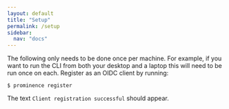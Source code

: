```yaml
---
layout: default
title: "Setup"
permalink: /setup
sidebar:
  nav: "docs"
---
```


The following only needs to be done once per machine. For example, if you want to run the CLI from both your desktop and a laptop this will need to be run once on each.
Register as an OIDC client by running:
```
$ prominence register
```
The text `Client registration successful` should appear.


